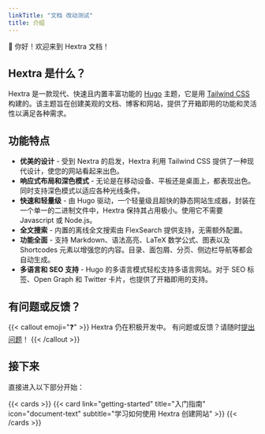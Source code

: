 ```yaml
---
linkTitle: "文档 改动测试"
title: 介绍
---
```


👋 你好！欢迎来到 Hextra 文档！

<!--more-->

## Hextra 是什么？

Hextra 是一款现代、快速且内置丰富功能的 [Hugo][hugo] 主题，它是用 [Tailwind CSS][tailwind-css] 构建的。该主题旨在创建美观的文档、博客和网站，提供了开箱即用的功能和灵活性以满足各种需求。

## 功能特点

- **优美的设计** - 受到 Nextra 的启发，Hextra 利用 Tailwind CSS 提供了一种现代设计，使您的网站看起来出色。
- **响应式布局和深色模式** - 无论是在移动设备、平板还是桌面上，都表现出色。同时支持深色模式以适应各种光线条件。
- **快速和轻量级** - 由 Hugo 驱动，一个轻量级且超快的静态网站生成器，封装在一个单一的二进制文件中，Hextra 保持其占用极小。使用它不需要 Javascript 或 Node.js。
- **全文搜索** - 内置的离线全文搜索由 FlexSearch 提供支持，无需额外配置。
- **功能全面** - 支持 Markdown、语法高亮、LaTeX 数学公式、图表以及 Shortcodes 元素以增强您的内容。目录、面包屑、分页、侧边栏导航等都会自动生成。
- **多语言和 SEO 支持** - Hugo 的多语言模式轻松支持多语言网站。对于 SEO 标签、Open Graph 和 Twitter 卡片，也提供了开箱即用的支持。

## 有问题或反馈？

{{< callout emoji="❓" >}}
  Hextra 仍在积极开发中。
  有问题或反馈？请随时[提出问题](https://github.com/imfing/hextra/issues)！
{{< /callout >}}

## 接下来

直接进入以下部分开始：

{{< cards >}}
  {{< card link="getting-started" title="入门指南" icon="document-text" subtitle="学习如何使用 Hextra 创建网站" >}}
{{< /cards >}}

[hugo]: https://gohugo.io/
[flex-search]: https://github.com/nextapps-de/flexsearch
[tailwind-css]: https://tailwindcss.com/
